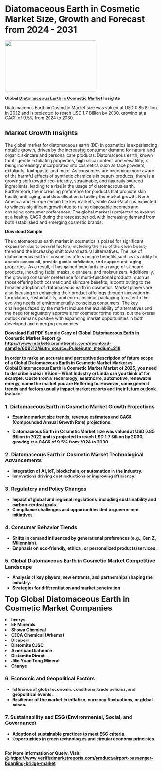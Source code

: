 <H1>Diatomaceous Earth in Cosmetic Market Size, Growth and Forecast from 2024 - 2031</H1><img class="aligncenter size-medium wp-image-584254" src="https://thirdeyenews.in/wp-content/uploads/2024/09/Global-Market-Research-300x168.jpeg" alt="" width="300" height="168" /><p><strong>Global&nbsp;<a href="https://www.marketsizeandtrends.com/download-sample/609312/&amp;utm_source=Pulse&amp;utm_medium=218">Diatomaceous Earth in Cosmetic Market</a> Insights</strong></p><p>Diatomaceous Earth in Cosmetic Market size was valued at USD 0.85 Billion in 2022 and is projected to reach USD 1.7 Billion by 2030, growing at a CAGR of 9.5% from 2024 to 2030.</p><p><h2>Market Growth Insights</h2> <p>The global market for diatomaceous earth (DE) in cosmetics is experiencing notable growth, driven by the increasing consumer demand for natural and organic skincare and personal care products. Diatomaceous earth, known for its gentle exfoliating properties, high silica content, and versatility, is being increasingly incorporated into cosmetics such as face powders, exfoliants, toothpaste, and more. As consumers are becoming more aware of the harmful effects of synthetic chemicals in beauty products, there is a growing shift toward eco-friendly, sustainable, and naturally sourced ingredients, leading to a rise in the usage of diatomaceous earth. Furthermore, the increasing preference for products that promote skin health, anti-aging, and detoxification is fueling the market growth. North America and Europe remain the key markets, while Asia-Pacific is expected to witness significant growth due to rising disposable incomes and changing consumer preferences. The global market is projected to expand at a healthy CAGR during the forecast period, with increasing demand from both established and emerging cosmetic brands.</p> <p><strong>Download Sample</strong></p> <p>The diatomaceous earth market in cosmetics is poised for significant expansion due to several factors, including the rise of the clean beauty trend and the increasing shift toward natural alternatives. The use of diatomaceous earth in cosmetics offers unique benefits such as its ability to absorb excess oil, provide gentle exfoliation, and support anti-aging properties. As a result, it has gained popularity in a range of skincare products, including facial masks, cleansers, and moisturizers. Additionally, the growing consumer preference for multi-functional products, such as those offering both cosmetic and skincare benefits, is contributing to the broader adoption of diatomaceous earth in cosmetics. Market players are also focusing on enhancing their product offerings through innovation in formulation, sustainability, and eco-conscious packaging to cater to the evolving needs of environmentally-conscious consumers. The key challenges faced by the market include the availability of alternatives and the need for regulatory approvals for cosmetic formulations, but the overall outlook remains positive with expanding market opportunities in both developed and emerging economies.</p> <p><strong></p><p><span class=""><strong>Download Full PDF Sample Copy of Global Diatomaceous Earth in Cosmetic Market Report</strong> @ <a href="https://www.marketsizeandtrends.com/download-sample/609312/&amp;utm_source=Pulse&amp;utm_medium=218" target="_blank">https://www.marketsizeandtrends.com/download-sample/609312/&amp;utm_source=Pulse&amp;utm_medium=218</a></span></p><p>In order to make an accurate and perceptive description of future scope of a Global&nbsp;Diatomaceous Earth in Cosmetic Market Market as Global&nbsp;Diatomaceous Earth in Cosmetic Market Market of 2025, you need to describe a clear Vision &ndash; What Industry or Linda can you think of for example: Quote from a Technology, healthcare, automotive, renewable energy, name the market you are Reffering to. However, some general trends and factors usually impact market reports and their future outlook include:</p><h3>1.&nbsp;<strong>Diatomaceous Earth in Cosmetic Market Growth Projections</strong></h3><ul><li>Examine market size trends, revenue estimates and CAGR (Compounded Annual Growth Rate) projections.</li><li><p>Diatomaceous Earth in Cosmetic Market size was valued at USD 0.85 Billion in 2022 and is projected to reach USD 1.7 Billion by 2030, growing at a CAGR of 9.5% from 2024 to 2030.</p></li></ul><h3>2.&nbsp;<strong>Diatomaceous Earth in Cosmetic Market Technological Advancements</strong></h3><ul><li>Integration of AI, IoT, blockchain, or automation in the industry.</li><li>Innovations driving cost reductions or improving efficiency.</li></ul><h3>3.&nbsp;<strong>Regulatory and Policy Changes</strong></h3><ul><li>Impact of global and regional regulations, including sustainability and carbon-neutral goals.</li><li>Compliance challenges and opportunities tied to government initiatives.</li></ul><h3>4.&nbsp;<strong>Consumer Behavior Trends</strong></h3><ul><li>Shifts in demand influenced by generational preferences (e.g., Gen Z, Millennials).</li><li>Emphasis on eco-friendly, ethical, or personalized products/services.</li></ul><h3>5.&nbsp;<strong>Global Diatomaceous Earth in Cosmetic Market Competitive Landscape</strong></h3><ul><li>Analysis of key players, new entrants, and partnerships shaping the industry.</li><li>Strategies for differentiation and market penetration.</li></ul><p data-pm-slice="1 1 []"><span style="color: inherit; font-family: inherit; font-size: 25px;">Top Global Diatomaceous Earth in Cosmetic Market Companies</span></p><div class="" data-test-id=""><p><li>Imerys</li><li> EP Minerals</li><li> Showa Chemical</li><li> CECA Chemical (Arkema)</li><li> Dicaperl</li><li> Diatomite CJSC</li><li> American Diatomite</li><li> Diatomite Direct</li><li> Jilin Yuan Tong Mineral</li><li> Chanye</li></p></div><h3>6.&nbsp;<strong>Economic and Geopolitical Factors</strong></h3><ul><li>Influence of global economic conditions, trade policies, and geopolitical events.</li><li>Resilience of the market to inflation, currency fluctuations, or global crises.</li></ul><h3>7.&nbsp;<strong>Sustainability and ESG (Environmental, Social, and Governance)</strong></h3><ul><li>Adoption of sustainable practices to meet ESG criteria.</li><li>Opportunities in green technologies and circular economy principles.</li></ul><h2><strong style="font-size: 14px;">For More Information or Query, Visit @&nbsp;</strong><a style="background-color: #ffffff; font-size: 14px;" href="https://www.marketsizeandtrends.com/report/diatomaceous-earth-in-cosmetic-market/" target="_blank">https://www.verifiedmarketreports.com/product/airport-passenger-boarding-bridge-market</a></h2>
